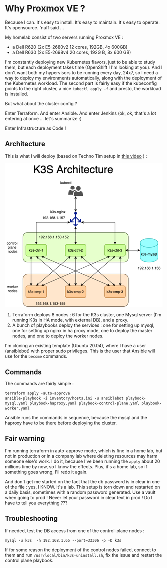 # Why Proxmox VE ? 
 
Because I can. It's easy to install. It's easy to maintain. It's easy to operate. It's opensource. 'nuff said ... 

My homelab consist of two servers running Proxmox VE :
- a Dell R620 (2x E5-2680v2 12 cores, 192GB, 4x 600GB) 
- a Dell R630 (2x E5-2698v4 20 cores, 192G B, 8x 600 GB)

I'm constantly deploying new Kubernetes flavors, just to be able to study them, but each deployment takes time (OpenShift ! I'm looking at you). And I don't want both my hypervisors to be running every day, 24x7, so I need a way to deploy my environments automatically, along with the deployment of the Kubernetes workload. The second part is fairly easy if the kubeconfig points to the right cluster, a nice `kubectl apply -f` and presto, the workload is installed.

But what about the cluster config ?

Enter Terraform.  And enter Ansible. And enter Jenkins (ok, ok, that's a lot entering at once ... let's summarize :)

Enter Infrastructure as Code !

## Architecture
This is what I will deploy (based on Techno Tim setup in [this video](https://www.youtube.com/watch?v=UoOcLXfa8EU) ) : 

![architecture](./k3s-architecture.png)

1. Terraform deploys 8 nodes : 6 for the K3s cluster, one Mysql server (I'm running K3s in HA mode, with external DB), and a proxy. 
2. A bunch of playbooks deploy the services : one for setting up mysql, one for setting up nginx in ha proxy mode, one to deploy the master nodes, and one to deploy the worker nodes. 

I'm cloning an existing template (Ubuntu 20.04), where I have a user (ansiblebot) with proper sudo privileges. This is the user that Ansible will use for the ```become``` commands. 

## Commands
The commands are fairly simple :

```
terraform apply -auto-approve
ansible-playbook -i inventory/hosts.ini -u ansiblebot playbook-mysql.yaml playbook-haproxy.yaml playbook-control-plane.yaml playbook-worker.yaml
```

Ansible runs the commands in sequence, because the mysql and the haproxy have to be there before deploying the cluster.

## Fair warning

I'm running terraform in auto-approve mode, which is fine in a home lab, but not in production or in a company lab where deleting resources may harm someone else's work. I do it, because I've been running the `apply` about 20 millions time by now, so I know the effects. Plus, it's a home lab, so if something goes wrong, I'll redo it again. 

And don't get me started on the fact that the db password is in clear in one of the file : yes, I KNOW. It's a lab. This setup is torn down and restarted on a daily basis, sometimes with a random password generated. Use a vault when going to prod ! Never let your password in clear text in prod ! Do I have to tell you everything ???

## Troubleshooting
If needed, test the DB access from one of the control-plane nodes : 
```
mysql -u k3s  -h 192.168.1.65 --port=33306 -p -D k3s
```

If for some reason the deployment of the control nodes failed, connect to them and run ```/usr/local/bin/k3s-uninstall.sh```, fix the issue and restart the control plane playbook. 

